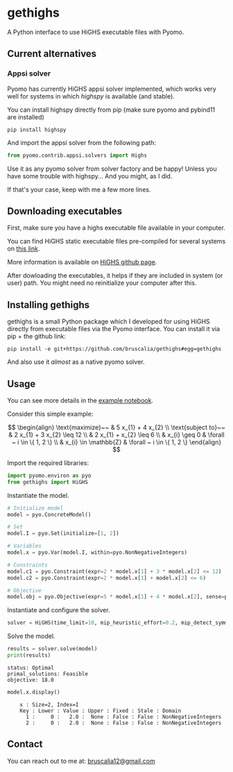 # gethighs

A Python interface to use HiGHS executable files with Pyomo.

## Current alternatives

### Appsi solver

Pyomo has currently HiGHS appsi solver implemented, which works very well for systems in which *highspy* is available (and stable).

You can install highspy directly from pip (make sure pyomo and pybind11 are installed)

```
pip install highspy
```

And import the appsi solver from the following path:

```python
from pyomo.contrib.appsi.solvers import Highs
```

Use it as any pyomo solver from solver factory and be happy! Unless you have some trouble with highspy... And you might, as I did.

If that's your case, keep with me a few more lines.

## Downloading executables

First, make sure you have a highs executable file available in your computer.

You can find HiGHS static executable files pre-compiled for several systems on [this link](https://github.com/JuliaBinaryWrappers/HiGHSstatic_jll.jl/releases).

More information is available on [HiGHS github page](https://github.com/ergo-code/highs).

After dowloading the executables, it helps if they are included in system (or user) path. You might need no reinitialize your computer after this.

## Installing gethighs

gethighs is a small Python package which I developed for using HiGHS directly from executable files via the Pyomo interface. You can install it via pip + the github link:

```
pip install -e git+https://github.com/bruscalia/gethighs#egg=gethighs
```

And also use it *almost* as a native pyomo solver.

## Usage

You can see more details in the [example notebook](./examples/simple_ip.ipynb).

Consider this simple example:

$$
\begin{align}
    \text{maximize}~~ & 5 x_{1} + 4 x_{2} \\
    \text{subject to}~~ & 2 x_{1} + 3 x_{2} \leq 12 \\
    & 2 x_{1} + x_{2} \leq 6 \\
    & x_{i} \geq 0 & \forall ~ i \in \{ 1, 2 \} \\
    & x_{i} \in \mathbb{Z} & \forall ~ i \in \{ 1, 2 \}
\end{align}
$$

Import the required libraries:

```python
import pyomo.environ as pyo
from gethighs import HiGHS
```

Instantiate the model.

```python
# Initialize model
model = pyo.ConcreteModel()

# Set
model.I = pyo.Set(initialize=[1, 2])

# Variables
model.x = pyo.Var(model.I, within=pyo.NonNegativeIntegers)

# Constraints
model.c1 = pyo.Constraint(expr=2 * model.x[1] + 3 * model.x[2] <= 12)
model.c2 = pyo.Constraint(expr=2 * model.x[1] + model.x[2] <= 6)

# Objective
model.obj = pyo.Objective(expr=5 * model.x[1] + 4 * model.x[2], sense=pyo.maximize)
```

Instantiate and configure the solver.

```python
solver = HiGHS(time_limit=10, mip_heuristic_effort=0.2, mip_detect_symmetry="on")
```

Solve the model.

```python
results = solver.solve(model)
print(results)
```

```
status: Optimal
primal_solutions: Feasible
objective: 18.0
```

```python
model.x.display()
```

```
    x : Size=2, Index=I
    Key : Lower : Value : Upper : Fixed : Stale : Domain
      1 :     0 :   2.0 :  None : False : False : NonNegativeIntegers
      2 :     0 :   2.0 :  None : False : False : NonNegativeIntegers
```

## Contact

You can reach out to me at: bruscalia12@gmail.com
